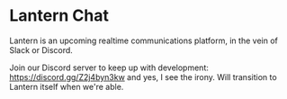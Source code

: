Lantern Chat
============

Lantern is an upcoming realtime communications platform, in the vein of Slack or Discord.

Join our Discord server to keep up with development: https://discord.gg/Z2j4byn3kw and yes, I see the irony. Will transition to Lantern itself when we're able.
